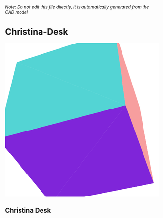 ###### Note: Do not edit this file directly, it is automatically generated from the CAD model

# Christina-Desk

![](/project.svg)

## Christina Desk


